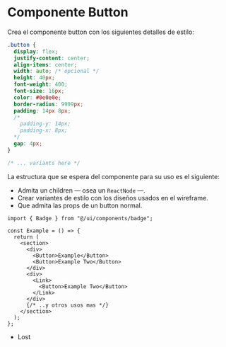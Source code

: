 # Componente Button

Crea el componente button con los siguientes detalles de estilo:

```css
.button {
  display: flex;
  justify-content: center;
  align-items: center;
  width: auto; /* opcional */
  height: 40px;
  font-weight: 400;
  font-size: 16px;
  color: #0e0e0e;
  border-radius: 9999px;
  padding: 14px 8px;
  /*
    padding-y: 14px;
    padding-x: 8px;
  */
  gap: 4px;
}

/* ... variants here */
```

La estructura que se espera del componente para su uso es el siguiente:

- Admita un children — osea un `ReactNode` —.
- Crear variantes de estilo con los diseños usados en el wireframe.
- Que admita las props de un button normal.

```tsx Example
import { Badge } from "@/ui/components/badge";

const Example = () => {
  return (
    <section>
      <div>
        <Button>Example</Button>
        <Button>Example Two</Button>
      </div>
      <div>
        <Link>
          <Button>Example Two</Button>
        </Link>
      </div>
      {/* ..y otros usos mas */}
    </section>
  );
};
```

- Lost
